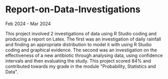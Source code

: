 # Report-on-Data-Investigations

Feb 2024 - Mar 2024

This project involved 2 investigations of data using R Studio coding and producing a report on Latex.
The first was an investigation of daily rainfall and finding an appropriate distribution to model it with using R Studio coding and graphical evidence. 
The second was an investigation on the effectiveness of a new antibiotic through analysing data, using confidence intervals and then evaluating the study.
This project scored 84% and contributed towards my grade in the module "Probability, Statistics and Data".
